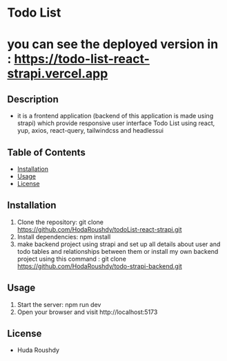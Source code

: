 # Todo List

# you can see the deployed version in : https://todo-list-react-strapi.vercel.app

## Description

- it is a frontend application (backend of this application is made using strapi) which provide responsive user interface Todo List using react, yup, axios, react-query, tailwindcss and headlessui


## Table of Contents
- [Installation](#installation)
- [Usage](#usage)
- [License](#license)

## Installation
1. Clone the repository: git clone https://github.com/HodaRoushdy/todoList-react-strapi.git
2. Install dependencies: npm install
3. make backend project using strapi and set up all details about user and todo tables and relationships between them or install my own backend project using this command : git clone https://github.com/HodaRoushdy/todo-strapi-backend.git 

## Usage
1. Start the server: npm run dev
2. Open your browser and visit http://localhost:5173

## License
- Huda Roushdy


